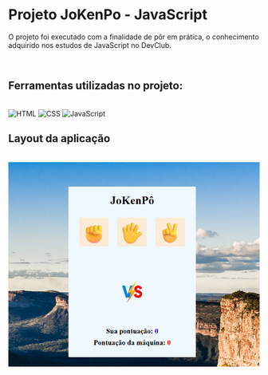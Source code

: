 <h1> Projeto JoKenPo - JavaScript </h1>
<p> O projeto foi executado com a finalidade de pôr em prática, o conhecimento adquirido nos estudos de JavaScript no DevClub.</p>
<br>
<h2>Ferramentas utilizadas no projeto:</h2>
<br>
<img src="https://img.shields.io/badge/HTML-E34F26?style=for-the-badge&logo=html5&logoColor=white" alt="HTML" Width=98px; height=40px>
<img src="https://img.shields.io/badge/CSS-239120?&style=for-the-badge&logo=css3&logoColor=white" alt="CSS" width=98px" height=40px>
<img src="https://img.shields.io/badge/JavaScript-F7DF1E?style=for-the-badge&logo=javascript&logoColor=black" alt="JavaScript" width=98px height=40px>
<br>
<h2>Layout da aplicação</h2>
<br>
<img src="https://github.com/GabrielMB13/projeto-functions-jokenpo/blob/main/assets/Captura%20de%20tela%202025-07-13%20174629.png" alt="img do layout">
